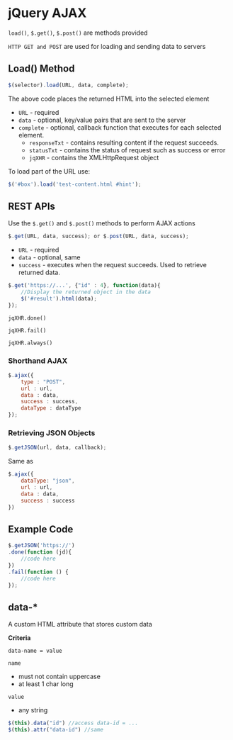 # jQuery AJAX

`load()`, `$.get()`, `$.post()` are methods provided

`HTTP GET and POST` are used for loading and sending data to servers

## Load() Method

```javascript
$(selector).load(URL, data, complete);
```

The above code places the returned HTML into the selected element

- `URL` - required
- `data` - optional, key/value pairs that are sent to the server
- `complete` - optional, callback function that executes for each selected element.
  - `responseTxt` - contains resulting content if the request succeeds.
  - `statusTxt` - contains the status of request such as success or error
  - `jqXHR` - contains the XMLHttpRequest object

To load part of the URL use:

```javascript
$('#box').load('test-content.html #hint');
```

## REST APIs

Use the `$.get()` and `$.post()` methods to perform AJAX actions

```javascript
$.get(URL, data, success); or $.post(URL, data, success);
```

- `URL` - required
- `data` - optional, same
- `success` - executes when the request succeeds. Used to retrieve returned data.

```javascript
$.get('https://...', {"id" : 4}, function(data){
    //Display the returned object in the data
    $('#result').html(data);
});
```

`jqXHR.done()`

`jqXHR.fail()`

`jqXHR.always()`

### Shorthand AJAX

```javascript
$.ajax({
    type : "POST",
    url : url,
    data : data,
    success : success,
    dataType : dataType
});
```

### Retrieving JSON Objects

```javascript
$.getJSON(url, data, callback);
```

Same as

```javascript
$.ajax({
    dataType: "json",
    url : url,
    data : data,
    success : success
})
```

## Example Code

```javascript
$.getJSON('https://')
.done(function (jd){
    //code here
})
.fail(function () {
    //code here
});
```

## data-*

A custom HTML attribute that stores custom data

**Criteria**

`data-name = value`

`name`

- must not contain uppercase
- at least 1 char long

`value`

- any string

```javascript
$(this).data("id") //access data-id = ...
$(this).attr("data-id") //same
```

